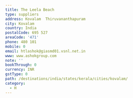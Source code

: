 ```yaml
---
title: The Leela Beach
type: suppliers
address: Kovalam  Thiruvananthapuram
city: Kovalam
country: India
postalCode: 695 527
areaCode: '471'
phone: 480 101
mobile: 0
email: htlashok@giasmd01.vsnl.net.in
www: www.ashokgroup.com
note: ''
bookThrough: 0
currency: INR
gstType: 0
path: /destinations/india/states/kerala/cities/kovalam/
category:
  - H
---
```


